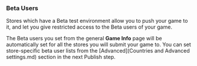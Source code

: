 ### Beta Users

Stores which have a Beta test environment allow you to push your game to it, and let you give restricted access to the Beta users of your game. 

The Beta users you set from the general **Game Info** page will be automatically set for all the stores you will submit your game to. You can set store-specific beta user lists from the [Advanced](Countries and Advanced settings.md) section in the next Publish step.

